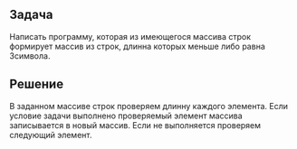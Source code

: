 ## Задача

Написать программу, которая из имеющегося массива строк формирует массив из строк, длинна которых меньше либо равна 3символа.

## Решение

В заданном массиве строк проверяем длинну каждого элемента. Если условие задачи выполнено проверяемый элемент массива записывается в новый массив. Если не выполняется проверяем следующий элемент.
